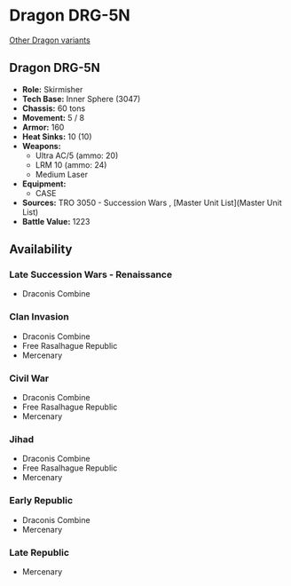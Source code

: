 # Dragon DRG-5N 

[Other Dragon variants](../dragon.md) 

## Dragon DRG-5N 

- **Role:** Skirmisher 
- **Tech Base:** Inner Sphere (3047) 
- **Chassis:** 60 tons 
- **Movement:** 5 / 8 
- **Armor:** 160 
- **Heat Sinks:** 10 (10) 
- **Weapons:** 
  - Ultra AC/5 (ammo: 20) 
  - LRM 10 (ammo: 24) 
  - Medium Laser 
- **Equipment:** 
  - CASE 
- **Sources:** TRO 3050 - Succession Wars , [Master Unit List](Master Unit List) 
- **Battle Value:** 1223 

## Availability 

### Late Succession Wars - Renaissance 

- Draconis Combine 

### Clan Invasion 

- Draconis Combine 
- Free Rasalhague Republic 
- Mercenary 

### Civil War 

- Draconis Combine 
- Free Rasalhague Republic 
- Mercenary 

### Jihad 

- Draconis Combine 
- Free Rasalhague Republic 
- Mercenary 

### Early Republic 

- Draconis Combine 
- Mercenary 

### Late Republic 

- Mercenary 

